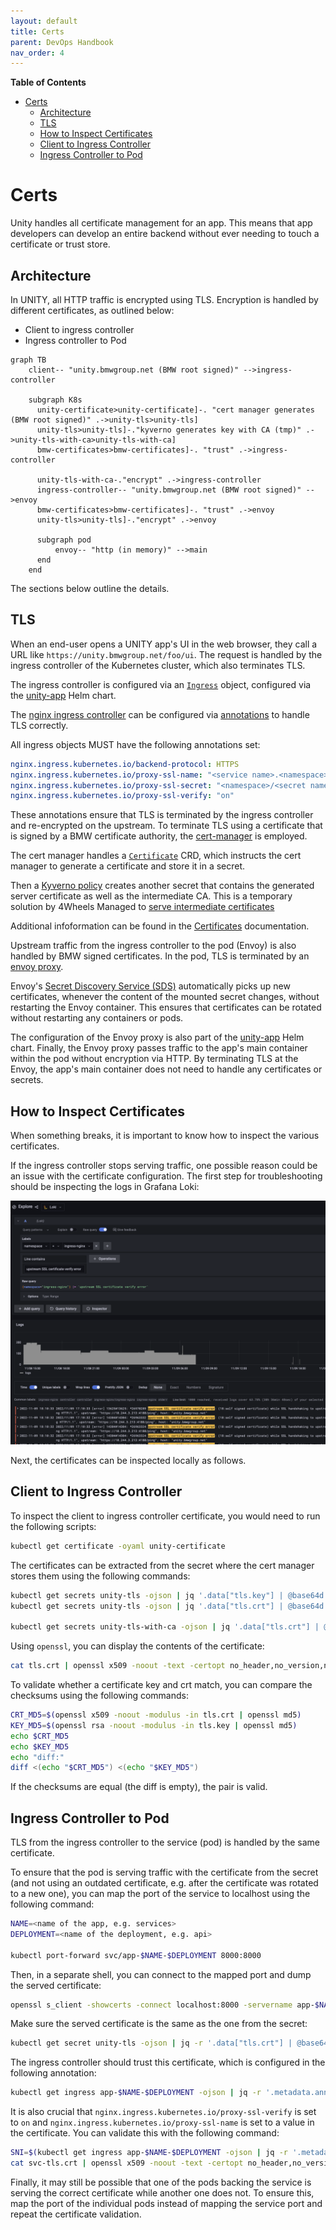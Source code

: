 ```yaml
---
layout: default
title: Certs
parent: DevOps Handbook
nav_order: 4
---
```


**Table of Contents**

<!-- START doctoc generated TOC please keep comment here to allow auto update -->
<!-- DON'T EDIT THIS SECTION, INSTEAD RE-RUN doctoc TO UPDATE -->

- [Certs](#certs)
  - [Architecture](#architecture)
  - [TLS](#tls)
  - [How to Inspect Certificates](#how-to-inspect-certificates)
  - [Client to Ingress Controller](#client-to-ingress-controller)
  - [Ingress Controller to Pod](#ingress-controller-to-pod)

<!-- END doctoc generated TOC please keep comment here to allow auto update -->

# Certs

Unity handles all certificate management for an app. This means that app developers can develop an entire backend
without ever needing to touch a certificate or trust store.

## Architecture

In UNITY, all HTTP traffic is encrypted using TLS. Encryption is handled by different certificates, as outlined below:

* Client to ingress controller
* Ingress controller to Pod

```mermaid
graph TB
    client-- "unity.bmwgroup.net (BMW root signed)" -->ingress-controller

    subgraph K8s
      unity-certificate>unity-certificate]-. "cert manager generates (BMW root signed)" .->unity-tls>unity-tls]
      unity-tls>unity-tls]-."kyverno generates key with CA (tmp)" .->unity-tls-with-ca>unity-tls-with-ca]
      bmw-certificates>bmw-certificates]-. "trust" .->ingress-controller

      unity-tls-with-ca-."encrypt" .->ingress-controller
      ingress-controller-- "unity.bmwgroup.net (BMW root signed)" -->envoy
      bmw-certificates>bmw-certificates]-. "trust" .->envoy
      unity-tls>unity-tls]-."encrypt" .->envoy

      subgraph pod
          envoy-- "http (in memory)" -->main
      end
    end
```

The sections below outline the details.

## TLS

When an end-user opens a UNITY app's UI in the web browser,
they call a URL like `https://unity.bmwgroup.net/foo/ui`.
The request is handled by the ingress controller of the Kubernetes cluster, which also terminates TLS.

The ingress controller is configured via
an [`Ingress`](https://kubernetes.io/docs/concepts/services-networking/ingress/) object, configured via the
[unity-app](https://atc-github.azure.cloud.bmw/UNITY/unity-helm-charts/tree/main/charts/unity-app) Helm chart.

The [nginx ingress controller](https://github.com/kubernetes/ingress-nginx) can be configured
via [annotations](https://github.com/kubernetes/ingress-nginx/blob/main/docs/user-guide/nginx-configuration/annotations.md)
to handle TLS correctly.

All ingress objects MUST have the following annotations set:

```yaml
nginx.ingress.kubernetes.io/backend-protocol: HTTPS
nginx.ingress.kubernetes.io/proxy-ssl-name: "<service name>.<namespace>.svc.cluster.local"
nginx.ingress.kubernetes.io/proxy-ssl-secret: "<namespace>/<secret name>"
nginx.ingress.kubernetes.io/proxy-ssl-verify: "on"
```

These annotations ensure that TLS is terminated by the ingress controller and re-encrypted on the upstream.
To terminate TLS using a certificate that is signed by a BMW certificate authority,
the [cert-manager](https://cert-manager.io) is employed.

The cert manager handles a [`Certificate`](https://cert-manager.io/docs/usage/certificate/) CRD, which instructs the
cert manager to generate a certificate and store it in a secret.

Then a [Kyverno policy](https://kyverno.io/policies/) creates another secret that contains the generated server
certificate as well as the intermediate CA. This is a temporary solution by 4Wheels Managed
to [serve intermediate certificates](https://developer.bmwgroup.net/docs/4wheels-managed/applications_integration/certificates/#serve-intermediate-certificates)

Additional infoformation can be found in
the [Certificates](https://developer.bmwgroup.net/docs/4wheels-managed/applications_integration/certificates/)
documentation.

Upstream traffic from the ingress controller to the pod (Envoy) is also handled by BMW signed certificates.
In the pod, TLS is terminated by an [envoy proxy](https://www.envoyproxy.io).

Envoy's [Secret Discovery Service (SDS)](https://www.envoyproxy.io/docs/envoy/latest/configuration/security/secret#example-three-certificate-rotation-for-xds-grpc-connection)
automatically picks up new certificates, whenever the content of the mounted secret changes, without restarting the Envoy
container. This ensures that certificates can be rotated without restarting any containers or pods.

The configuration of the Envoy proxy is also part of the
[unity-app](https://atc-github.azure.cloud.bmw/UNITY/unity-helm-charts/tree/main/charts/unity-app) Helm chart.
Finally, the Envoy proxy passes traffic to the app's main container within the pod without encryption via HTTP.
By terminating TLS at the Envoy, the app's main container does not need to handle any certificates or secrets.

## How to Inspect Certificates

When something breaks, it is important to know how to inspect the various certificates.

If the ingress controller stops serving traffic, one possible reason could be an issue with the certificate configuration.
The first step for troubleshooting should be inspecting the logs in Grafana Loki:

![](../assets/Loki-SSL-certificate-veryfy-error-Screenshot.png)

Next, the certificates can be inspected locally as follows.

## Client to Ingress Controller

To inspect the client to ingress controller certificate, you would need to run the following scripts:

```bash
kubectl get certificate -oyaml unity-certificate
```

The certificates can be extracted from the secret where the cert manager stores them using the following commands:

```bash
kubectl get secrets unity-tls -ojson | jq '.data["tls.key"] | @base64d' -r > tls.key
kubectl get secrets unity-tls -ojson | jq '.data["tls.crt"] | @base64d' -r > tls.crt

kubectl get secrets unity-tls-with-ca -ojson | jq '.data["tls.crt"] | @base64d' -r > tls-with-ca.crt
```

Using `openssl`, you can display the contents of the certificate:

```bash
cat tls.crt | openssl x509 -noout -text -certopt no_header,no_version,no_serial,no_signame,no_issuer,no_pubkey,no_sigdump,no_aux
```

To validate whether a certificate key and crt match, you can compare the checksums using the following commands:

```bash
CRT_MD5=$(openssl x509 -noout -modulus -in tls.crt | openssl md5)
KEY_MD5=$(openssl rsa -noout -modulus -in tls.key | openssl md5)
echo $CRT_MD5
echo $KEY_MD5
echo "diff:"
diff <(echo "$CRT_MD5") <(echo "$KEY_MD5")
```

If the checksums are equal (the diff is empty), the pair is valid.

## Ingress Controller to Pod

TLS from the ingress controller to the service (pod) is handled by the same certificate.

To ensure that the pod is serving traffic with the certificate from the secret (and not using an outdated certificate,
e.g. after the certificate was rotated to a new one), you can map the port of the service to localhost using the
following command:

```bash
NAME=<name of the app, e.g. services>
DEPLOYMENT=<name of the deployment, e.g. api>

kubectl port-forward svc/app-$NAME-$DEPLOYMENT 8000:8000
```

Then, in a separate shell, you can connect to the mapped port and dump the served certificate:

```bash
openssl s_client -showcerts -connect localhost:8000 -servername app-$NAME-$DEPLOYMENT </dev/null 2>/dev/null
```

Make sure the served certificate is the same as the one from the secret:

```bash
kubectl get secret unity-tls -ojson | jq -r '.data["tls.crt"] | @base64d'
```

The ingress controller should trust this certificate, which is configured in the following annotation:

```bash
kubectl get ingress app-$NAME-$DEPLOYMENT -ojson | jq -r '.metadata.annotations["nginx.ingress.kubernetes.io/proxy-ssl-secret"]'
```

It is also crucial that `nginx.ingress.kubernetes.io/proxy-ssl-verify` is set to `on`
and `nginx.ingress.kubernetes.io/proxy-ssl-name` is set to a value in the certificate.
You can validate this with the following command:

```bash
SNI=$(kubectl get ingress app-$NAME-$DEPLOYMENT -ojson | jq -r '.metadata.annotations["nginx.ingress.kubernetes.io/proxy-ssl-name"]')
cat svc-tls.crt | openssl x509 -noout -text -certopt no_header,no_version,no_serial,no_signame,no_issuer,no_pubkey,no_sigdump,no_aux | grep $SNI
```

Finally, it may still be possible that one of the pods backing the service is serving the correct certificate while
another one does not. To ensure this, map the port of the individual pods instead of mapping the service port and repeat
the certificate validation.
